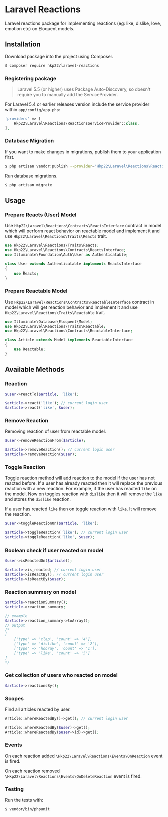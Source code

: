 # Laravel Reactions

Laravel reactions package for implementing reactions (eg: like, dislike, love, emotion etc) on Eloquent models.

## Installation

Download package into the project using Composer.

```bash
$ composer require hkp22/laravel-reactions
```

### Registering package
> Laravel 5.5 (or higher) uses Package Auto-Discovery, so doesn't require you to manually add the ServiceProvider.

For Laravel 5.4 or earlier releases version include the service provider within `app/config/app.php`:

```php
'providers' => [
    Hkp22\Laravel\Reactions\ReactionsServiceProvider::class,
],
```

### Database Migration
If you want to make changes in migrations, publish them to your application first.

```bash
$ php artisan vendor:publish --provider="Hkp22\Laravel\Reactions\ReactionsServiceProvider" --tag=migrations
```

Run database migrations.
```bash
$ php artisan migrate
```

## Usage

### Prepare Reacts (User) Model
Use `Hkp22\Laravel\Reactions\Contracts\ReactsInterface` contract in model which will perform react behavior on reactable model and implement it and use `Hkp22\Laravel\Reactions\Traits\Reacts` trait.

```php
use Hkp22\Laravel\Reactions\Traits\Reacts;
use Hkp22\Laravel\Reactions\Contracts\ReactsInterface;
use Illuminate\Foundation\Auth\User as Authenticatable;

class User extends Authenticatable implements ReactsInterface
{
    use Reacts;
}
```

### Prepare Reactable Model

Use `Hkp22\Laravel\Reactions\Contracts\ReactableInterface` contract in model which will get reaction behavior and implement it and use `Hkp22\Laravel\Reactions\Traits\Reactable` trait.

```php
use Illuminate\Database\Eloquent\Model;
use Hkp22\Laravel\Reactions\Traits\Reactable;
use Hkp22\Laravel\Reactions\Contracts\ReactableInterface;

class Article extends Model implements ReactableInterface
{
    use Reactable;
}
```

## Available Methods

### Reaction
```php
$user->reactTo($article, 'like');

$article->react('like'); // current login user
$article->react('like', $user);
```

### Remove Reaction
Removing reaction of user from reactable model.
```php
$user->removeReactionFrom($article);

$article->removeReaction(); // current login user
$article->removeReaction($user);
```

### Toggle Reaction
Toggle reaction method will add reaction to the model if the user has not reacted before. If a user has already reacted then it will replace the previous reaction with a new reaction. For example, if the user has reacted `like` on the model. Now on toggles reaction with `dislike` then it will remove the `like` and stores the `dislike` reaction. 

If a user has reacted `like` then on toggle reaction with `like`. It will remove the reaction.

```php
$user->toggleReactionOn($article, 'like');

$article->toggleReaction('like'); // current login user
$article->toggleReaction('like', $user);
```

### Boolean check if user reacted on model

```php
$user->isReactedOn($article));

$article->is_reacted; // current login user
$article->isReactBy(); // current login user
$article->isReactBy($user);
```

### Reaction summery on model
```php
$article->reactionSummary();
$article->reaction_summary;

// example
$article->reaction_summary->toArray();
// output
/*
[
    ['type' => 'clap', 'count' => '4'],
    ['type' => 'dislike', 'count' => '2'],
    ['type' => 'hooray', 'count' => '1'],
    ['type' => 'like', 'count' => '5']
]
*/
```

### Get collection of users who reacted on model
```php
$article->reactionsBy();
```

### Scopes
Find all articles reacted by user.
```php
Article::whereReactedBy()->get(); // current login user

Article::whereReactedBy($user)->get();
Article::whereReactedBy($user->id)->get();
```

### Events

On each reaction added `\Hkp22\Laravel\Reactions\Events\OnReaction` event is fired.

On each reaction removed `\Hkp22\Laravel\Reactions\Events\OnDeleteReaction` event is fired.

### Testing

Run the tests with:

```bash
$ vendor/bin/phpunit
```